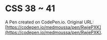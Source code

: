 # CSS 38 ~ 41

A Pen created on CodePen.io. Original URL: [https://codepen.io/medmoussa/pen/RwjePXK](https://codepen.io/medmoussa/pen/RwjePXK).

